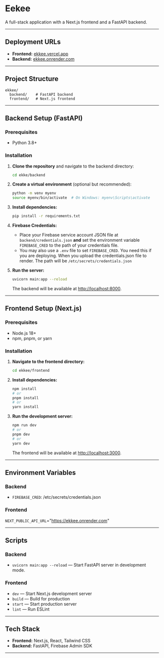 # Eekee

A full-stack application with a Next.js frontend and a FastAPI backend.

---

## Deployment URLs

- **Frontend:** [ekkee.vercel.app](https://ekkee.vercel.app)
- **Backend:** [ekkee.onrender.com](https://ekkee.onrender.com)

---

## Project Structure

```
ekkee/
  backend/    # FastAPI backend
  frontend/   # Next.js frontend
```

---

## Backend Setup (FastAPI)

### Prerequisites

- Python 3.8+

### Installation

1. **Clone the repository** and navigate to the backend directory:
   ```bash
   cd ekke/backend
   ```

2. **Create a virtual environment** (optional but recommended):
   ```bash
   python -m venv myenv
   source myenv/bin/activate  # On Windows: myenv\Scripts\activate
   ```

3. **Install dependencies:**
   ```bash
   pip install -r requirements.txt
   ```

4. **Firebase Credentials:**
   - Place your Firebase service account JSON file at `backend/credentials.json` **and** set the environment variable `FIREBASE_CRED` to the path of your credentials file.
   - You may also use a `.env` file to set `FIREBASE_CRED`. You need this if you are deploying. When you upload the credentials.json file to render. The path will be  `/etc/secrets/credentials.json`


5. **Run the server:**
   ```bash
   uvicorn main:app --reload
   ```
   The backend will be available at [http://localhost:8000](http://localhost:8000).

---

## Frontend Setup (Next.js)

### Prerequisites

- Node.js 18+
- npm, pnpm, or yarn

### Installation

1. **Navigate to the frontend directory:**
   ```bash
   cd ekkee/frontend
   ```

2. **Install dependencies:**
   ```bash
   npm install
   # or
   pnpm install
   # or
   yarn install
   ```

3. **Run the development server:**
   ```bash
   npm run dev
   # or
   pnpm dev
   # or
   yarn dev
   ```

   The frontend will be available at [http://localhost:3000](http://localhost:3000).

---

## Environment Variables

### Backend

- `FIREBASE_CRED`: /etc/secrets/credentials.json

### Frontend

`NEXT_PUBLIC_API_URL`="https://ekkee.onrender.com"

---

## Scripts

### Backend

- `uvicorn main:app --reload` — Start FastAPI server in development mode.

### Frontend

- `dev` — Start Next.js development server
- `build` — Build for production
- `start` — Start production server
- `lint` — Run ESLint

---

## Tech Stack

- **Frontend:** Next.js, React, Tailwind CSS
- **Backend:** FastAPI, Firebase Admin SDK

---
